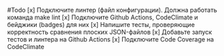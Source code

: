 #Todo
[x] Подключите линтер (файл конфигурации). Должна работать команда make lint
[x] Подключите Github Actions, CodeClimate и бейджики (badges) для них
[x] Напишите тесты, проверяющие корректность сравнения плоских JSON-файлов
[x] Добавьте запуск тестов и линтера на Github Actions
[x] Подключите Code Coverage на CodeClimate
